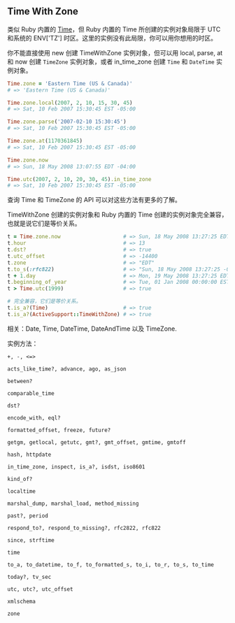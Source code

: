 ## Time With Zone

类似 Ruby 内置的 [Time](http://ruby-doc.org/core-2.1.0/Time.html)，但 Ruby 内置的 Time 所创建的实例对象局限于 UTC 和系统的 ENV['TZ'] 时区。这里的实例没有此局限，你可以用你想用的时区。

你不能直接使用 new 创建 TimeWithZone 实例对象，但可以用 local, parse, at 和 now 创建 `TimeZone` 实例对象，或者 in_time_zone 创建 `Time` 和 `DateTime` 实例对象。

```ruby
Time.zone = 'Eastern Time (US & Canada)'
# => 'Eastern Time (US & Canada)'

Time.zone.local(2007, 2, 10, 15, 30, 45)
# => Sat, 10 Feb 2007 15:30:45 EST -05:00

Time.zone.parse('2007-02-10 15:30:45')
# => Sat, 10 Feb 2007 15:30:45 EST -05:00

Time.zone.at(1170361845)
# => Sat, 10 Feb 2007 15:30:45 EST -05:00

Time.zone.now
# => Sun, 18 May 2008 13:07:55 EDT -04:00

Time.utc(2007, 2, 10, 20, 30, 45).in_time_zone
# => Sat, 10 Feb 2007 15:30:45 EST -05:00
```

查询 Time 和 TimeZone 的 API 可以对这些方法有更多的了解。

TimeWithZone 创建的实例对象和 Ruby 内置的 Time 创建的实例对象完全兼容，也就是说它们是等价关系。

```ruby
t = Time.zone.now                    # => Sun, 18 May 2008 13:27:25 EDT -04:00
t.hour                               # => 13
t.dst?                               # => true
t.utc_offset                         # => -14400
t.zone                               # => "EDT"
t.to_s(:rfc822)                      # => "Sun, 18 May 2008 13:27:25 -0400"
t + 1.day                            # => Mon, 19 May 2008 13:27:25 EDT -04:00
t.beginning_of_year                  # => Tue, 01 Jan 2008 00:00:00 EST -05:00
t > Time.utc(1999)                   # => true

# 完全兼容，它们是等价关系。
t.is_a?(Time)                        # => true
t.is_a?(ActiveSupport::TimeWithZone) # => true
```

相关：Date, Time, DateTime, DateAndTime 以及 TimeZone.

实例方法：

```
+, -, <=>

acts_like_time?, advance, ago, as_json

between?

comparable_time

dst?

encode_with, eql?

formatted_offset, freeze, future?

getgm, getlocal, getutc, gmt?, gmt_offset, gmtime, gmtoff

hash, httpdate

in_time_zone, inspect, is_a?, isdst, iso8601

kind_of?

localtime

marshal_dump, marshal_load, method_missing

past?, period

respond_to?, respond_to_missing?, rfc2822, rfc822

since, strftime

time

to_a, to_datetime, to_f, to_formatted_s, to_i, to_r, to_s, to_time

today?, tv_sec

utc, utc?, utc_offset

xmlschema

zone
```

